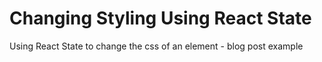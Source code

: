 # Changing Styling Using React State
 Using React State to change the css of an element - blog post example
